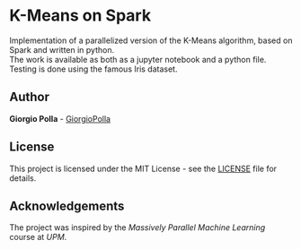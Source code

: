 
# K-Means on Spark

Implementation of a parallelized version of the K-Means algorithm, based on
Spark and written in python.  
The work is available as both as a jupyter notebook and a python file.
Testing is done using the famous Iris dataset.

## Author

**Giorgio Polla** - [GiorgioPolla](https://github.com/GiorgioPolla)

## License

This project is licensed under the MIT License - see the
[LICENSE](LICENSE) file for details.

## Acknowledgements

The project was inspired by the _Massively Parallel Machine Learning_ course
 at _UPM_.
